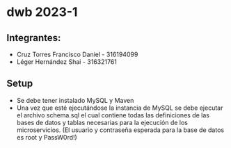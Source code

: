 # dwb 2023-1 

## Integrantes:

- Cruz Torres Francisco Daniel - 316194099
- Léger Hernández Shai - 316321761

## Setup

- Se debe tener instalado MySQL y Maven
- Una vez que esté ejecutándose la instancia de MySQL se debe ejecutar el archivo schema.sql 
  el cual contiene todas las definiciones de las bases de datos y tablas necesarias para la ejecución de los microservicios. (El usuario y contraseña esperada para la base de datos es root y PassW0rd!)
